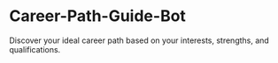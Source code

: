 # Career-Path-Guide-Bot
Discover your ideal career path based on your interests, strengths, and qualifications.
